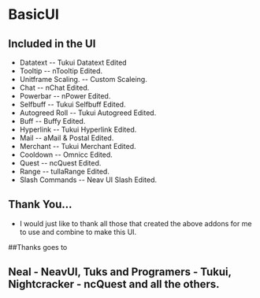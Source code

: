 # BasicUI

## Included in the UI

 - Datatext  				-- Tukui Datatext Edited
 - Tooltip 					-- nTooltip Edited.
 - Unitframe Scaling.		-- Custom Scaleing.
 - Chat 					-- nChat Edited.
 - Powerbar  				-- nPower Edited.
 - Selfbuff					-- Tukui Selfbuff Edited.
 - Autogreed Roll			-- Tukui Autogreed Edited.
 - Buff						-- Buffy Edited.
 - Hyperlink				-- Tukui Hyperlink Edited.
 - Mail						-- aMail & Postal Edited.
 - Merchant					-- Tukui Merchant Edited.
 - Cooldown					-- Omnicc Edited.
 - Quest					-- ncQuest Edited.
 - Range					-- tullaRange Edited.
 - Slash Commands			-- Neav UI Slash Edited.
 
## Thank You...
 
 - I would just like to thank all those that created the above addons for me to use and combine to make this UI.

##Thanks goes to
 
## Neal - NeavUI, Tuks and Programers - Tukui, Nightcracker - ncQuest and all the others.

